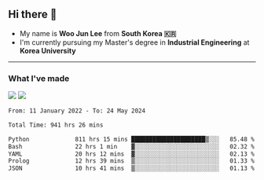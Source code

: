 ## Hi there 👋

- My name is **Woo Jun Lee** from **South Korea 🇰🇷**
- I'm currently pursuing my Master's degree in **Industrial Engineering** at **Korea University**

---

### What I've made

<a href="https://share.streamlit.io/tomtom1103/kuiai_hackathon_2022/main/JL_app.py"><img src="https://img.shields.io/badge/Journey Lee-161B22?style=for-the-badge&logo=streamlit&logoColor=FF4B4B"/></a> <a href="https://jeon-100.github.io/Dangzang/"><img src="https://img.shields.io/badge/당신을 위한 장학금, 당장!-161B22?style=for-the-badge&logo=react&logoColor=#61DAFB"/></a>

<!--START_SECTION:waka-->

```txt
From: 11 January 2022 - To: 24 May 2024

Total Time: 941 hrs 26 mins

Python             811 hrs 15 mins █████████████████████▒░░░   85.48 %
Bash               22 hrs 1 min    ▓░░░░░░░░░░░░░░░░░░░░░░░░   02.32 %
YAML               20 hrs 12 mins  ▓░░░░░░░░░░░░░░░░░░░░░░░░   02.13 %
Prolog             12 hrs 39 mins  ▒░░░░░░░░░░░░░░░░░░░░░░░░   01.33 %
JSON               10 hrs 41 mins  ▒░░░░░░░░░░░░░░░░░░░░░░░░   01.13 %
```

<!--END_SECTION:waka-->
